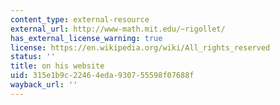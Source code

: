 ```yaml
---
content_type: external-resource
external_url: http://www-math.mit.edu/~rigollet/
has_external_license_warning: true
license: https://en.wikipedia.org/wiki/All_rights_reserved
status: ''
title: on his website
uid: 315e1b9c-2246-4eda-9307-55598f07688f
wayback_url: ''
---
```

